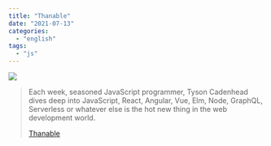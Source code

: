 ```yaml
---
title: "Thanable"
date: "2021-07-13"
categories:
  - "english"
tags:
  - "js"
---
```


![](https://yt3.ggpht.com/ytc/AKedOLTTnK-J9BQCH8cLBtZuDCjTqqriUm8F9eoUeG2dNg=s176-c-k-c0x00ffffff-no-rj)

> Each week, seasoned JavaScript programmer, Tyson Cadenhead dives deep into JavaScript, React, Angular, Vue, Elm, Node, GraphQL, Serverless or whatever else is the hot new thing in the web development world.
>
> [Thanable](https://www.youtube.com/channel/UCL8AMKLVecaaUs86eCt0zyw/playlists)
